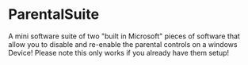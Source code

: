 # ParentalSuite
A mini software suite of two "built in Microsoft" pieces of software that allow you to disable and re-enable the parental controls on a windows Device! Please note this only works if you already have them setup!

